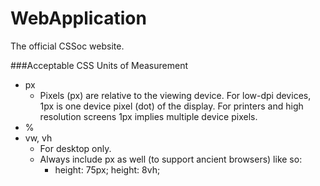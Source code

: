# WebApplication
The official CSSoc website.

###Acceptable CSS Units of Measurement
  * px
    * Pixels (px) are relative to the viewing device. For low-dpi devices, 1px is one device pixel (dot) of the display. For printers and high resolution screens 1px implies multiple device pixels.
  * %
  * vw, vh
    * For desktop only.
    * Always include px as well (to support ancient browsers) like so:
      * height: 75px; height: 8vh;